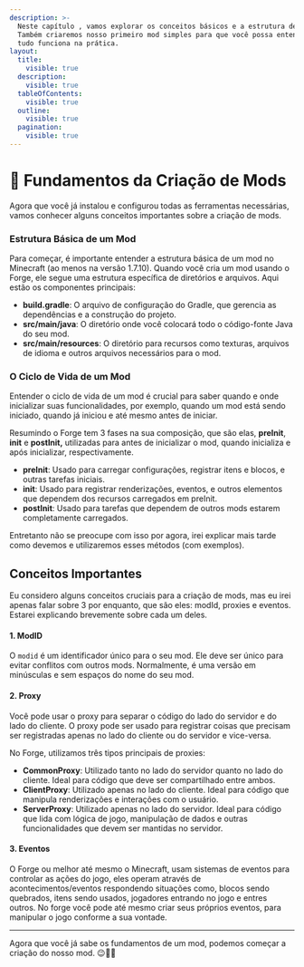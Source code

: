```yaml
---
description: >-
  Neste capítulo , vamos explorar os conceitos básicos e a estrutura de um mod.
  Também criaremos nosso primeiro mod simples para que você possa entender como
  tudo funciona na prática.
layout:
  title:
    visible: true
  description:
    visible: true
  tableOfContents:
    visible: true
  outline:
    visible: true
  pagination:
    visible: true
---
```


# 🔗 Fundamentos da Criação de Mods

Agora que você já instalou e configurou todas as ferramentas necessárias, vamos conhecer alguns conceitos importantes sobre a criação de mods.

### Estrutura Básica de um Mod

Para começar, é importante entender a estrutura básica de um mod no Minecraft (ao menos na versão 1.7.10). Quando você cria um mod usando o Forge, ele segue uma estrutura específica de diretórios e arquivos. Aqui estão os componentes principais:

* **build.gradle**: O arquivo de configuração do Gradle, que gerencia as dependências e a construção do projeto.
* **src/main/java**: O diretório onde você colocará todo o código-fonte Java do seu mod.
* **src/main/resources**: O diretório para recursos como texturas, arquivos de idioma e outros arquivos necessários para o mod.

### O Ciclo de Vida de um Mod

Entender o ciclo de vida de um mod é crucial para saber quando e onde inicializar suas funcionalidades, por exemplo, quando um mod está sendo iniciado, quando já iniciou e até mesmo antes de iniciar.&#x20;

Resumindo o Forge tem 3 fases na sua composição, que são elas, **preInit**, **init** e **postInit,** utilizadas para antes de inicializar o mod, quando inicializa e após inicializar, respectivamente.

* **preInit**: Usado para carregar configurações, registrar itens e blocos, e outras tarefas iniciais.
* **init**: Usado para registrar renderizações, eventos, e outros elementos que dependem dos recursos carregados em preInit.
* **postInit**: Usado para tarefas que dependem de outros mods estarem completamente carregados.

Entretanto não se preocupe com isso por agora, irei explicar mais tarde como devemos e utilizaremos esses métodos (com exemplos).

## Conceitos Importantes

Eu considero alguns conceitos cruciais para a criação de mods, mas eu irei apenas falar sobre 3 por enquanto, que são eles: modId, proxies e eventos. Estarei explicando brevemente sobre cada um deles.

#### 1. ModID&#x20;

O `modid` é um identificador único para o seu mod. Ele deve ser único para evitar conflitos com outros mods. Normalmente, é uma versão em minúsculas e sem espaços do nome do seu mod.

#### 2. Proxy

Você pode usar o proxy para separar o código do lado do servidor e do lado do cliente. O proxy pode ser usado para registrar coisas que precisam ser registradas apenas no lado do cliente ou do servidor e vice-versa.&#x20;

No Forge, utilizamos três tipos principais de proxies:

* **CommonProxy**: Utilizado tanto no lado do servidor quanto no lado do cliente. Ideal para código que deve ser compartilhado entre ambos.
* **ClientProxy**: Utilizado apenas no lado do cliente. Ideal para código que manipula renderizações e interações com o usuário.
* **ServerProxy**: Utilizado apenas no lado do servidor. Ideal para código que lida com lógica de jogo, manipulação de dados e outras funcionalidades que devem ser mantidas no servidor.

#### 3. Eventos

O Forge ou melhor até mesmo o Minecraft, usam sistemas de eventos para controlar as ações do jogo, eles operam através de acontecimentos/eventos respondendo situações como, blocos sendo quebrados, itens sendo usados, jogadores entrando no jogo e entres outros. No forge você pode até mesmo criar seus próprios eventos, para manipular o jogo conforme a sua vontade.&#x20;

***

Agora que você já sabe os fundamentos de um mod, podemos começar a criação do nosso mod. 😉🎉🎊
